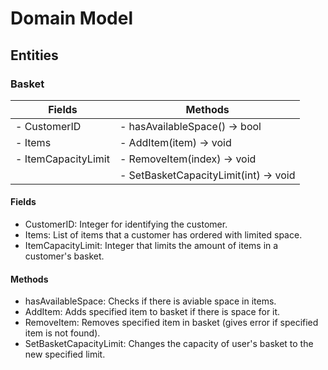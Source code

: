 # Domain Model
## Entities
### Basket

| Fields              | Methods                                        |
|----------------------|------------------------------------------------|
| - CustomerID         | - hasAvailableSpace() -> bool                  |
| - Items              | - AddItem(item) -> void                        |
| - ItemCapacityLimit  | - RemoveItem(index) -> void                    |
|                      | - SetBasketCapacityLimit(int) -> void          |

#### Fields
- CustomerID: Integer for identifying the customer.
- Items: List of items that a customer has ordered with limited space.
- ItemCapacityLimit: Integer that limits the amount of items in a customer's basket.
#### Methods
- hasAvailableSpace: Checks if there is aviable space in items.
- AddItem: Adds specified item to basket if there is space for it.
- RemoveItem: Removes specified item in basket (gives error if specified item is not found).
- SetBasketCapacityLimit: Changes the capacity of user's basket to the new specified limit.